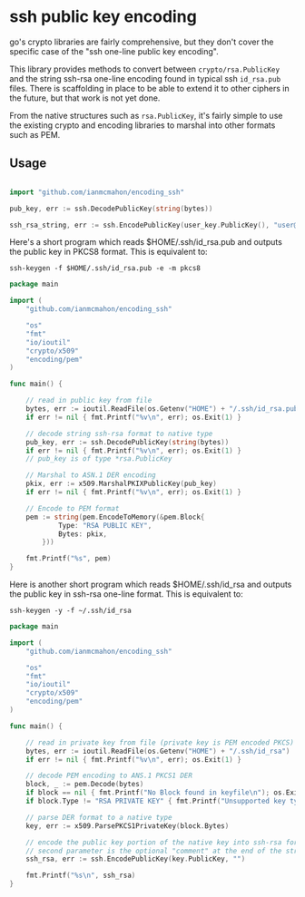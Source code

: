# ssh public key encoding

go's crypto libraries are fairly comprehensive, but they don't cover the specific case of the "ssh one-line public key encoding".

This library provides methods to convert between `crypto/rsa.PublicKey` and the string ssh-rsa one-line encoding found in typical ssh `id_rsa.pub` files.  There is scaffolding in place to be able to extend it to other ciphers in the future, but that work is not yet done.

From the native structures such as `rsa.PublicKey`, it's fairly simple to use the existing crypto and encoding libraries to marshal into other formats such as PEM.

## Usage

```go

import "github.com/ianmcmahon/encoding_ssh"

pub_key, err := ssh.DecodePublicKey(string(bytes))

ssh_rsa_string, err := ssh.EncodePublicKey(user_key.PublicKey(), "user@host")

```

Here's a short program which reads $HOME/.ssh/id_rsa.pub and outputs the public key in PKCS8 format.  This is equivalent to:

	ssh-keygen -f $HOME/.ssh/id_rsa.pub -e -m pkcs8

```go
package main

import (
	"github.com/ianmcmahon/encoding_ssh"

	"os"
	"fmt"
	"io/ioutil"
	"crypto/x509"
	"encoding/pem"
)

func main() {

	// read in public key from file
	bytes, err := ioutil.ReadFile(os.Getenv("HOME") + "/.ssh/id_rsa.pub")
	if err != nil { fmt.Printf("%v\n", err); os.Exit(1) }

	// decode string ssh-rsa format to native type
	pub_key, err := ssh.DecodePublicKey(string(bytes))
	if err != nil { fmt.Printf("%v\n", err); os.Exit(1) }
	// pub_key is of type *rsa.PublicKey

	// Marshal to ASN.1 DER encoding
	pkix, err := x509.MarshalPKIXPublicKey(pub_key)
	if err != nil { fmt.Printf("%v\n", err); os.Exit(1) }

	// Encode to PEM format
	pem := string(pem.EncodeToMemory(&pem.Block{
			Type: "RSA PUBLIC KEY",
			Bytes: pkix,
		}))

	fmt.Printf("%s", pem)
}
```


Here is another short program which reads $HOME/.ssh/id_rsa and outputs the public key in ssh-rsa one-line format.  This is equivalent to:

	ssh-keygen -y -f ~/.ssh/id_rsa

```go
package main

import (
	"github.com/ianmcmahon/encoding_ssh"

	"os"
	"fmt"
	"io/ioutil"
	"crypto/x509"
	"encoding/pem"
)

func main() {

	// read in private key from file (private key is PEM encoded PKCS)
	bytes, err := ioutil.ReadFile(os.Getenv("HOME") + "/.ssh/id_rsa")
	if err != nil { fmt.Printf("%v\n", err); os.Exit(1) }

	// decode PEM encoding to ANS.1 PKCS1 DER
	block, _ := pem.Decode(bytes)
	if block == nil { fmt.Printf("No Block found in keyfile\n"); os.Exit(1) }
	if block.Type != "RSA PRIVATE KEY" { fmt.Printf("Unsupported key type"); os.Exit(1) }

	// parse DER format to a native type
	key, err := x509.ParsePKCS1PrivateKey(block.Bytes)

	// encode the public key portion of the native key into ssh-rsa format
	// second parameter is the optional "comment" at the end of the string (usually 'user@host')
	ssh_rsa, err := ssh.EncodePublicKey(key.PublicKey, "")

	fmt.Printf("%s\n", ssh_rsa)
}
```